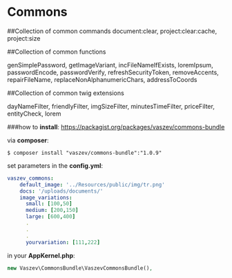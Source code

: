 # Commons

##Collection of common commands
document:clear, project:clear:cache, project:size

##Collection of common functions

genSimplePassword, getImageVariant, incFileNameIfExists, loremIpsum, passwordEncode, passwordVerify, refreshSecurityToken, removeAccents, repairFileName, replaceNonAlphanumericChars, addressToCoords

##Collection of common twig extensions

dayNameFilter, friendlyFilter, imgSizeFilter, minutesTimeFilter, priceFilter, entityCheck, lorem

###how to **install**:
https://packagist.org/packages/vaszev/commons-bundle

via **composer**:
```
$ composer install "vaszev/commons-bundle":"1.0.9"
```

set parameters in the **config.yml**:
```yaml
vaszev_commons:
    default_image: '../Resources/public/img/tr.png'
    docs: '/uploads/documents/'
    image_variations:
      small: [100,50]
      medium: [200,150]
      large: [600,400]
      .
      .
      .
      yourvariation: [111,222]
```

in your **AppKernel.php**:
```php
new Vaszev\CommonsBundle\VaszevCommonsBundle(),
```
